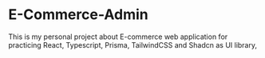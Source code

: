 # E-Commerce-Admin
This is my personal project about E-commerce web application for practicing React, Typescript, Prisma, TailwindCSS and Shadcn as UI library,
